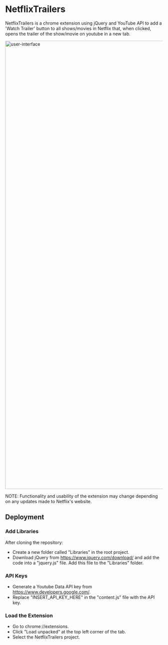 # NetflixTrailers
NetflixTrailers is a chrome extension using jQuery and YouTube API to add a 'Watch Trailer' button to all shows/movies in Netflix that, when clicked, opens the trailer of the show/movie on youtube in a new tab.

<img width="1431" alt="user-interface" src="https://user-images.githubusercontent.com/31530273/49629762-5921a800-f9a8-11e8-8abe-db1eb31de899.png">

NOTE: Functionality and usability of the extension may change depending on any updates made to Netflix's website.

## Deployment
### Add Libraries
After cloning the repository:
* Create a new folder called "Libraries" in the root project.
* Download jQuery from https://www.jquery.com/download/ and add the code into a "jquery.js" file. Add this file to the "Libraries" folder.
### API Keys
* Generate a Youtube Data API key from https://www.developers.google.com/.
* Replace "INSERT_API_KEY_HERE" in the "content.js" file with the API key.
### Load the Extension
* Go to chrome://extensions.
* Click "Load unpacked" at the top left corner of the tab.
* Select the NetflixTrailers project.
